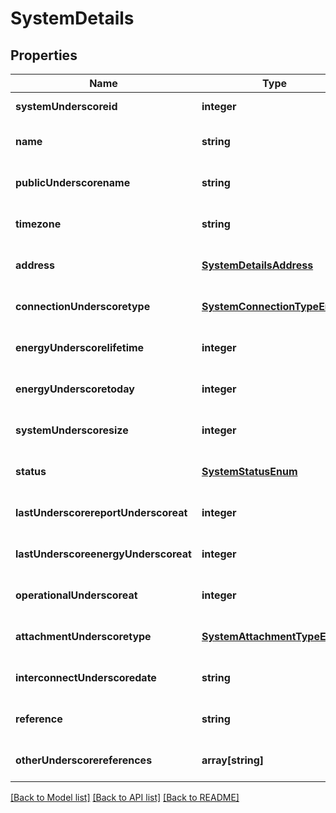 # SystemDetails

## Properties
Name | Type | Description | Notes
------------ | ------------- | ------------- | -------------
**systemUnderscoreid** | **integer** |  | [default to null]
**name** | **string** |  | [optional] [default to null]
**publicUnderscorename** | **string** |  | [optional] [default to null]
**timezone** | **string** |  | [optional] [default to null]
**address** | [**SystemDetailsAddress**](SystemDetailsAddress.md) |  | [optional] [default to null]
**connectionUnderscoretype** | [**SystemConnectionTypeEnum**](SystemConnectionTypeEnum.md) |  | [optional] [default to null]
**energyUnderscorelifetime** | **integer** |  | [optional] [default to null]
**energyUnderscoretoday** | **integer** |  | [optional] [default to null]
**systemUnderscoresize** | **integer** |  | [optional] [default to null]
**status** | [**SystemStatusEnum**](SystemStatusEnum.md) |  | [optional] [default to null]
**lastUnderscorereportUnderscoreat** | **integer** |  | [optional] [default to null]
**lastUnderscoreenergyUnderscoreat** | **integer** |  | [optional] [default to null]
**operationalUnderscoreat** | **integer** |  | [optional] [default to null]
**attachmentUnderscoretype** | [**SystemAttachmentTypeEnum**](SystemAttachmentTypeEnum.md) |  | [optional] [default to null]
**interconnectUnderscoredate** | **string** |  | [optional] [default to null]
**reference** | **string** |  | [optional] [default to null]
**otherUnderscorereferences** | **array[string]** |  | [optional] [default to null]

[[Back to Model list]](../README.md#documentation-for-models) [[Back to API list]](../README.md#documentation-for-api-endpoints) [[Back to README]](../README.md)


